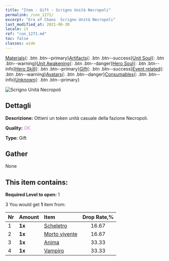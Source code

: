 ```yaml
---
title: "Item - Gift - Scrigno Unità Necropoli"
permalink: /con_1271/
excerpt: "Era of Chaos  Scrigno Unità Necropoli"
last_modified_at: 2021-06-30
locale: it
ref: "con_1271.md"
toc: false
classes: wide
---
```

 [Materials](/ItemsIT/){: .btn .btn--primary}[Artifacts](/ItemsIT/Artifacts/){: .btn .btn--success}[Unit Soul](/ItemsIT/UnitSoul/){: .btn .btn--warning}[Unit Awakening](/ItemsIT/UnitAwakening/){: .btn .btn--danger}[Hero Soul](/ItemsIT/HeroSoul/){: .btn .btn--info}[Hero Skill](/ItemsIT/HeroSkill/){: .btn .btn--primary}[Gift](/ItemsIT/Gift/){: .btn .btn--success}[Event related](/ItemsIT/Events/){: .btn .btn--warning}[Avatars](/ItemsIT/Avatars/){: .btn .btn--danger}[Consumables](/ItemsIT/Consumables/){: .btn .btn--info}[Unknown](/ItemsIT/Unknown/){: .btn .btn--primary}

 ![Scrigno Unità Necropoli](/images/t/i_904003.png)

## Dettagli
 **Descrizione:** Ottieni un token unità casuale della fazione Necropoli.

 **Quality:** <span style="color: #DA70D6">OK</span>

 **Type:** Gift

## Gather

  None

## This item contains:

 **Required Level to open:** 1

 3 You would get **1** item  from:

  | Nr | Amount |     Item    | Drop Rate,% |
  |:---|:-------|:------------|:---------:|
  | 1 |  **1x** | [Scheletro](/ItemsIT/unt_208/) | 16.67 | 
  | 2 |  **1x** | [Morto vivente](/ItemsIT/unt_209/) | 16.67 | 
  | 3 |  **1x** | [Anima](/ItemsIT/unt_210/) | 33.33 | 
  | 4 |  **1x** | [Vampiro](/ItemsIT/unt_211/) | 33.33 | 
